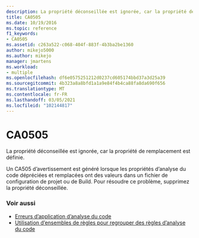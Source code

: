 ```yaml
---
description: La propriété déconseillée est ignorée, car la propriété de remplacement est définie.
title: CA0505
ms.date: 10/19/2016
ms.topic: reference
f1_keywords:
- CA0505
ms.assetid: c263a522-c068-404f-883f-4b3ba2be1360
author: mikejo5000
ms.author: mikejo
manager: jmartens
ms.workload:
- multiple
ms.openlocfilehash: df6e0575251212d0237cd605174bbd37a3d25a39
ms.sourcegitcommit: 4b323a8a8bfd1a1a9e84f4b4ca88fa8da690f656
ms.translationtype: MT
ms.contentlocale: fr-FR
ms.lasthandoff: 03/05/2021
ms.locfileid: "102144817"
---
```

# <a name="ca0505"></a>CA0505

La propriété déconseillée est ignorée, car la propriété de remplacement est définie.

Un CA505 d’avertissement est généré lorsque les propriétés d’analyse du code dépréciées et remplacées ont des valeurs dans un fichier de configuration de projet ou de Build. Pour résoudre ce problème, supprimez la propriété déconseillée.

### <a name="see-also"></a>Voir aussi

- [Erreurs d’application d’analyse du code](../code-quality/code-analysis-application-errors.md)
- [Utilisation d’ensembles de règles pour regrouper des règles d’analyse du code](../code-quality/using-rule-sets-to-group-code-analysis-rules.md)
